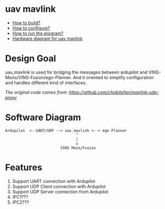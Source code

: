 # uav mavlink

- [How to build?](doc/how_to_build.md)
- [How to configure?](doc/how_to_config.md)
- [How to run the program?](doc/how_to_run.md)
- [Hardware diagram for uav mavlink](doc/hardware_diagram.md)

# Design Goal

uav_mavlink is used for bridging the messages between ardupilot and VINS-Mono/VINS-Fusion/ego-Planner.
And it oriented to simplify configuration and handles different kind of interfaces.

*The original code comes from: https://github.com/chobitsfan/mavlink-udp-proxy*

# Software Diagram

```
Ardupilot  <--UART/UDP --> uav_mavlink <--> ego Planner
                                ^
                                |
                                v
                         VINS Mono/Fusion
```

# Features

1. Support UART connection with Ardupilot
2. Support UDP Client connection with Ardupilot
3. Support UDP Server connection from Ardupilot
4. IPC1???
5. IPC2???



